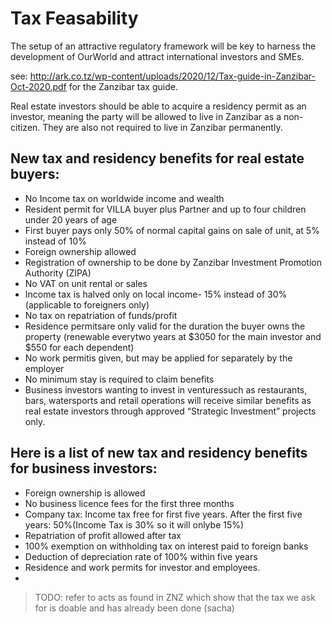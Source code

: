 # Tax Feasability

The setup of an attractive regulatory framework will be key to harness the development of OurWorld and attract international investors and SMEs. 

see: http://ark.co.tz/wp-content/uploads/2020/12/Tax-guide-in-Zanzibar-Oct-2020.pdf for the Zanzibar tax guide. 

Real estate investors should be able to acquire a residency permit as an investor, meaning the party will be allowed to live in Zanzibar as a non-citizen. They are also not required to live in Zanzibar permanently.

## New tax and residency benefits for real estate buyers:

- No Income tax on worldwide income and wealth
- Resident permit for VILLA buyer plus Partner and up to four children under 20 years of age
- First buyer pays only 50% of normal capital gains on sale of unit, at 5% instead of 10%
- Foreign ownership allowed
- Registration of ownership to be done by Zanzibar Investment Promotion Authority (ZIPA)
- No VAT on unit rental or sales
- Income tax is halved only on local income- 15% instead of 30%(applicable to foreigners only)
- No tax on repatriation of funds/profit 
- Residence permitsare only valid for the duration the buyer owns the property (renewable everytwo years at $3050 for the main investor and $550 for each dependent)
- No work permitis given, but may be applied for separately by the employer
- No minimum stay is required to claim benefits
- Business investors wanting to invest in venturessuch as restaurants, bars, watersports and retail operations will receive similar benefits as real estate investors through approved “Strategic Investment” projects only.

## Here is a list of new tax and residency benefits for business investors:

- Foreign ownership is allowed
- No business licence fees for the first three months
- Company tax: Income tax free for first five years. After the first five years: 50%(Income Tax is 30% so it will onlybe 15%)
- Repatriation of profit allowed after tax
- 100% exemption on withholding tax on interest paid to foreign banks
- Deduction of depreciation rate of 100% within five years
- Residence and work permits for investor and employees. 
- 

> TODO: refer to acts as found in ZNZ which show that the tax we ask for is doable and has already been done (sacha)

